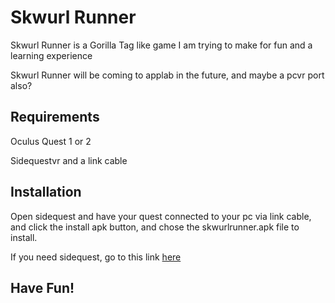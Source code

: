 # Skwurl Runner

Skwurl Runner is a Gorilla Tag like game I am trying to make for fun and a learning experience

Skwurl Runner will be coming to applab in the future, and maybe a pcvr port also?

## Requirements

Oculus Quest 1 or 2

Sidequestvr and a link cable

## Installation

Open sidequest and have your quest connected to your pc via link cable, and click the install apk button, and chose the skwurlrunner.apk file to install.

If you need sidequest, go to this link [here](https://sidequestvr.com/)

## Have Fun!
